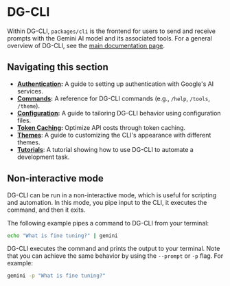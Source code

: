 # DG-CLI

Within DG-CLI, `packages/cli` is the frontend for users to send and receive prompts with the Gemini AI model and its associated tools. For a general overview of DG-CLI, see the [main documentation page](../index.md).

## Navigating this section

- **[Authentication](./authentication.md):** A guide to setting up authentication with Google's AI services.
- **[Commands](./commands.md):** A reference for DG-CLI commands (e.g., `/help`, `/tools`, `/theme`).
- **[Configuration](./configuration.md):** A guide to tailoring DG-CLI behavior using configuration files.
- **[Token Caching](./token-caching.md):** Optimize API costs through token caching.
- **[Themes](./themes.md)**: A guide to customizing the CLI's appearance with different themes.
- **[Tutorials](tutorials.md)**: A tutorial showing how to use DG-CLI to automate a development task.

## Non-interactive mode

DG-CLI can be run in a non-interactive mode, which is useful for scripting and automation. In this mode, you pipe input to the CLI, it executes the command, and then it exits.

The following example pipes a command to DG-CLI from your terminal:

```bash
echo "What is fine tuning?" | gemini
```

DG-CLI executes the command and prints the output to your terminal. Note that you can achieve the same behavior by using the `--prompt` or `-p` flag. For example:

```bash
gemini -p "What is fine tuning?"
```
